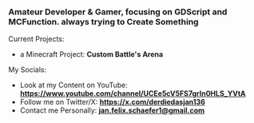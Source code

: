 <h3 align="left">Amateur Developer & Gamer, focusing on GDScript and MCFunction. always trying to Create Something</h3>

Current Projects:
- a Minecraft Project: **Custom Battle's Arena**


My Socials:
- Look at my Content on YouTube: **https://www.youtube.com/channel/UCEe5cV5FS7grIn0HLS_YVtA**
- Follow me on Twitter/X: **https://x.com/derdiedasjan136**
- Contact me Personally: **jan.felix.schaefer1@gmail.com**
